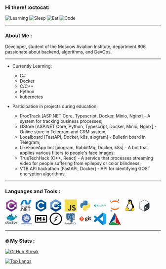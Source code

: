 ### Hi there! :octocat:
![Learning](https://img.shields.io/badge/learning-in%20process-success)
![Sleep](https://img.shields.io/badge/sleep-8%20hrs-green)
![Eat](https://img.shields.io/badge/eat-1%20hr-yellow)
![Code](https://img.shields.io/badge/code-15%20hrs-red)

---

### About Me :
Developer, student of the Moscow Aviation Institute, department 806, passionate about backend, algorithms, and DevOps. 

---


- Currently Learning:
  - C#
  - Docker
  - C/C++ 
  - Python
  - kubernetes

- Participation in projects during education:
  - ProcTrack [ASP.NET Core, Typescript, Docker, Minio, Nginx] - A system for tracking business processes;
  - UStore [ASP.NET Core, Python, Typescript, Docker, Minio, Nginx] - Online store in Telegram and CRM system;
  - Localboard [FastAPI, Docker, k8s, aiogram] - Bulletin board in Telegram;
  - LikeFaceApp bot [aiogram, RabbitMq, Docker, k8s] - A bot that applies various filters to people's face images;
  - TrueTechHack [C++, React] - A service that processes streaming video for people suffering from epilepsy or color blindness;
  - VTB API hackathon [FastAPI, Docker] - API for identifying GOST encryption algorithms.

---

### Languages and Tools :
<div>
  <img src="https://github.com/devicons/devicon/blob/master/icons/csharp/csharp-original.svg" title="C#" alt="C#" width="40" height="40"/>&nbsp;
  <img src="https://github.com/devicons/devicon/blob/master/icons/dot-net/dot-net-original-wordmark.svg" title=".NET" alt=".NET" width="40" height="40"/>&nbsp;
  <img src="https://github.com/devicons/devicon/blob/master/icons/c/c-plain.svg" title="C" alt="C" width="40" height="40"/>&nbsp;
  <img src="https://github.com/devicons/devicon/blob/master/icons/cplusplus/cplusplus-original.svg" title="C++" alt="C++" width="40" height="40"/>&nbsp;
  <img src="https://raw.githubusercontent.com/devicons/devicon/55609aa5bd817ff167afce0d965585c92040787a/icons/javascript/javascript-original.svg" title="JS" alt="JS" width="40" height="40"/>&nbsp;
  <img src="https://github.com/devicons/devicon/blob/master/icons/python/python-original.svg" title="Python" alt="Python" width="40" height="40"/>&nbsp;
  <img src="https://github.com/devicons/devicon/blob/master/icons/fastapi/fastapi-plain-wordmark.svg" title="FastAPI" alt="FastAPI" width="40" height="40"/>&nbsp;
  <img src="https://github.com/devicons/devicon/blob/master/icons/jupyter/jupyter-original.svg" title="jupyter" alt="jupyter" width="40" height="40"/>&nbsp;
  <img src="https://raw.githubusercontent.com/devicons/devicon/55609aa5bd817ff167afce0d965585c92040787a/icons/linux/linux-original.svg" title="Linux" alt="Linux" width="40" height="40"/>&nbsp;
  <img src="https://github.com/devicons/devicon/blob/master/icons/bash/bash-plain.svg" title="Bash" alt="Bash" width="40" height="40"/>&nbsp;
  <img src="https://raw.githubusercontent.com/devicons/devicon/55609aa5bd817ff167afce0d965585c92040787a/icons/docker/docker-original-wordmark.svg" title="Docker" alt="Docker" width="40" height="40"/>&nbsp;
  <img src="https://github.com/devicons/devicon/blob/master/icons/kubernetes/kubernetes-plain-wordmark.svg" title="k8s" alt="k8s" width="40" height="40"/>&nbsp;
  <img src="https://github.com/devicons/devicon/blob/master/icons/markdown/markdown-original.svg" title="md" alt="md" width="40" height="40"/>&nbsp;
  <img src="https://raw.githubusercontent.com/devicons/devicon/55609aa5bd817ff167afce0d965585c92040787a/icons/socketio/socketio-original.svg" title="Socket.IO" alt="Socket.IO" width="40" height="40"/>&nbsp;
  <img src="https://raw.githubusercontent.com/devicons/devicon/55609aa5bd817ff167afce0d965585c92040787a/icons/postgresql/postgresql-original-wordmark.svg" title="PostgreSQL" alt="PostgreSQL" width="40" height="40"/>&nbsp;
  <img src="https://raw.githubusercontent.com/devicons/devicon/55609aa5bd817ff167afce0d965585c92040787a/icons/git/git-original-wordmark.svg" title="Git" alt="Git" width="40" height="40"/>&nbsp;
  <img src="https://raw.githubusercontent.com/devicons/devicon/55609aa5bd817ff167afce0d965585c92040787a/icons/vscode/vscode-original.svg" title="VScode" alt="VScode" width="40" height="40"/>&nbsp;
  <img src="https://github.com/devicons/devicon/blob/master/icons/cmake/cmake-original.svg" title="CMake" alt="CMake" width="40" height="40"/>&nbsp;
</div>

---

### :fire: My Stats :

[![GitHub Streak](https://streak-stats.demolab.com?user=Pavloffff&theme=react)](https://git.io/streak-stats)


[![Top Langs](https://github-readme-stats.vercel.app/api/top-langs/?username=Pavloffff)](https://github.com/anuraghazra/github-readme-stats)
